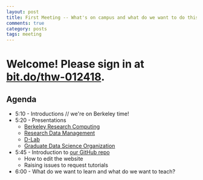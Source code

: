 ```yaml
---
layout: post
title: First Meeting -- What's on campus and what do we want to do this semester?
comments: true
category: posts
tags: meeting
---
```


# Welcome! Please sign in at [bit.do/thw-012418](http://bit.do/thw-012418).

## Agenda
* 5:10 - Introductions // we're on Berkeley time! 
* 5:20 - Presentations
  * [Berkeley Research Computing](http://research-it.berkeley.edu/programs/berkeley-research-computing)
  * [Research Data Management](http://research-it.berkeley.edu/programs/research-data-management)
  * [D-Lab](http://dlab.berkeley.edu/)
  * [Graduate Data Science Organization](https://gdso.berkeley.edu/)
* 5:45 - Introduction to [our GitHub repo](https://github.com/thehackerwithin/berkeley)
  * How to edit the website
  * Raising issues to request tutorials
* 6:00 - What do we want to learn and what do we want to teach?
